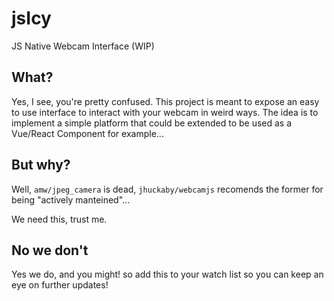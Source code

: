 # jsIcy
JS Native Webcam Interface (WIP)

## What?
Yes, I see, you're pretty confused.
This project is meant to expose an easy to use interface to interact with your webcam in weird ways.
The idea is to implement a simple platform that could be extended to be used as a Vue/React Component for example...

## But why?
Well, `amw/jpeg_camera` is dead, `jhuckaby/webcamjs` recomends the former for being "actively manteined"...

We need this, trust me.

## No we don't
Yes we do, and you might! so add this to your watch list so you can keep an eye on further updates!
